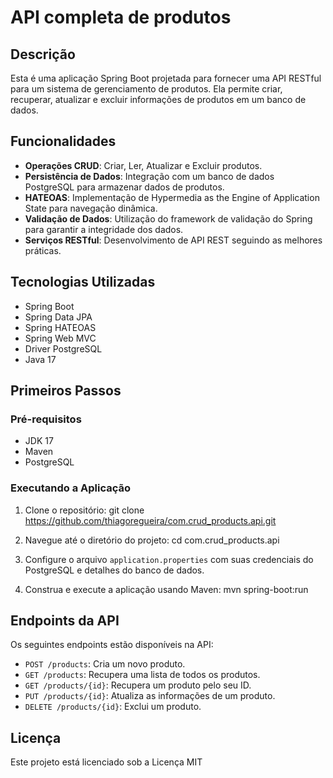 # API completa de produtos

## Descrição

Esta é uma aplicação Spring Boot projetada para fornecer uma API RESTful para um sistema de gerenciamento de produtos. Ela permite criar, recuperar, atualizar e excluir informações de produtos em um banco de dados.

## Funcionalidades

- **Operações CRUD**: Criar, Ler, Atualizar e Excluir produtos.
- **Persistência de Dados**: Integração com um banco de dados PostgreSQL para armazenar dados de produtos.
- **HATEOAS**: Implementação de Hypermedia as the Engine of Application State para navegação dinâmica.
- **Validação de Dados**: Utilização do framework de validação do Spring para garantir a integridade dos dados.
- **Serviços RESTful**: Desenvolvimento de API REST seguindo as melhores práticas.

## Tecnologias Utilizadas

- Spring Boot
- Spring Data JPA
- Spring HATEOAS
- Spring Web MVC
- Driver PostgreSQL
- Java 17

## Primeiros Passos

### Pré-requisitos

- JDK 17
- Maven
- PostgreSQL

### Executando a Aplicação

1. Clone o repositório:
git clone https://github.com/thiagoregueira/com.crud_products.api.git

2. Navegue até o diretório do projeto:
cd com.crud_products.api

3. Configure o arquivo `application.properties` com suas credenciais do PostgreSQL e detalhes do banco de dados.

4. Construa e execute a aplicação usando Maven:
mvn spring-boot:run


## Endpoints da API

Os seguintes endpoints estão disponíveis na API:

- `POST /products`: Cria um novo produto.
- `GET /products`: Recupera uma lista de todos os produtos.
- `GET /products/{id}`: Recupera um produto pelo seu ID.
- `PUT /products/{id}`: Atualiza as informações de um produto.
- `DELETE /products/{id}`: Exclui um produto.


## Licença

Este projeto está licenciado sob a Licença MIT 
